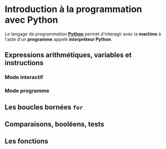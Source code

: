# Introduction à la programmation avec Python

Le langage de programmation <u>**Python**</u> permet d'interagir avec la **machine** à l'aide d'un **programme** appelé **interpréteur Python**.

## Expressions arithmétiques, variables et instructions

### Mode interactif

### Mode programme

## Les boucles bornées `for`

## Comparaisons, booléens, tests

## Les fonctions